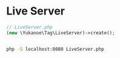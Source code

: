 

# Live Server
```php
// LiveServer.php
(new \Yukanoe\Tag\LiveServer)->create();
```
```bash

php -S localhost:8080 LiveServer.php

```
